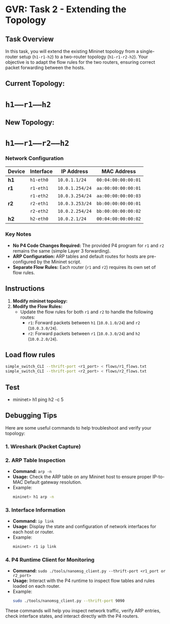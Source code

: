 # GVR: Task 2 - Extending the Topology

## Task Overview
In this task, you will extend the existing Mininet topology from a single-router setup (`h1-r1-h2`) to a two-router topology (`h1-r1-r2-h2`). Your objective is to adapt the flow rules for the two routers, ensuring correct packet forwarding between the hosts.

## Current Topology:
# `h1——r1——h2`

## New Topology: 
# `h1——r1——r2——h2`

### Network Configuration

| Device    | Interface  | IP Address       | MAC Address            |
|-----------|-------------|------------------|------------------------|
| **h1**    | `h1-eth0`   | `10.0.1.1/24`    | `00:04:00:00:00:01`    |
| **r1**    | `r1-eth1`   | `10.0.1.254/24`  | `aa:00:00:00:00:01`    |
|           | `r1-eth2`   | `10.0.3.254/24`  | `aa:00:00:00:00:03`    |
| **r2**    | `r2-eth1`   | `10.0.3.253/24`  | `bb:00:00:00:00:01`    |
|           | `r2-eth2`   | `10.0.2.254/24`  | `bb:00:00:00:00:02`    |
| **h2**    | `h2-eth0`   | `10.0.2.1/24`    | `00:04:00:00:00:02`    |

### Key Notes
- **No P4 Code Changes Required:** The provided P4 program for `r1` and `r2` remains the same (simple Layer 3 forwarding).
- **ARP Configuration:** ARP tables and default routes for hosts are pre-configured by the Mininet script.
- **Separate Flow Rules:** Each router (`r1` and `r2`) requires its own set of flow rules.

## Instructions
1. **Modify mininet topology:**
2. **Modify the Flow Rules:**
   - Update the flow rules for both `r1` and `r2` to handle the following routes:
     - `r1`: Forward packets between `h1` (`10.0.1.0/24`) and `r2` (`10.0.3.0/24`).
     - `r2`: Forward packets between `r1` (`10.0.3.0/24`) and `h2` (`10.0.2.0/24`).

## Load flow rules
```bash
simple_switch_CLI --thrift-port <r1_port> < flows/r1_flows.txt
simple_switch_CLI --thrift-port <r2_port> < flows/r2_flows.txt
```

## Test
- mininet> h1 ping h2 -c 5

## Debugging Tips

Here are some useful commands to help troubleshoot and verify your topology:

### 1. **Wireshark (Packet Capture)**

### 2. **ARP Table Inspection**
   - **Command:** `arp -n`
   - **Usage:** Check the ARP table on any Mininet host to ensure proper IP-to-MAC Default gateway resolution.
   - Example:
     ```bash
     mininet> h1 arp -n
     ```

### 3. **Interface Information**
   - **Command:** `ip link`
   - **Usage:** Display the state and configuration of network interfaces for each host or router.
   - Example:
     ```bash
     mininet> r1 ip link
     ```

### 4. **P4 Runtime Client for Monitoring**
   - **Command:** `sudo ./tools/nanomsg_client.py --thrift-port <r1_port or r2_port>`
   - **Usage:** Interact with the P4 runtime to inspect flow tables and rules loaded on each router.
   - Example:
     ```bash
     sudo ./tools/nanomsg_client.py --thrift-port 9090
     ```

These commands will help you inspect network traffic, verify ARP entries, check interface states, and interact directly with the P4 routers.
